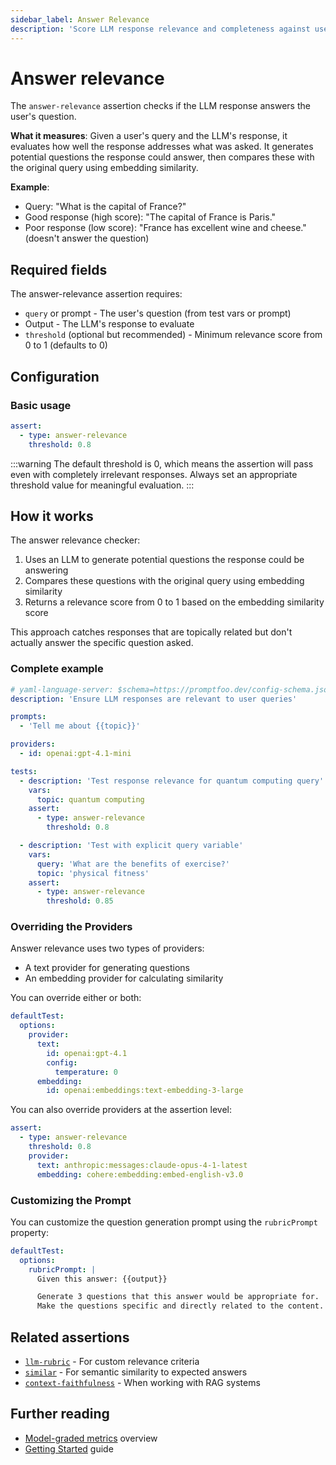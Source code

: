 ```yaml
---
sidebar_label: Answer Relevance
description: 'Score LLM response relevance and completeness against user queries using sophisticated AI-powered evaluation metrics'
---
```


# Answer relevance

The `answer-relevance` assertion checks if the LLM response answers the user's question.

**What it measures**: Given a user's query and the LLM's response, it evaluates how well the response addresses what was asked. It generates potential questions the response could answer, then compares these with the original query using embedding similarity.

**Example**:

- Query: "What is the capital of France?"
- Good response (high score): "The capital of France is Paris."
- Poor response (low score): "France has excellent wine and cheese." (doesn't answer the question)

## Required fields

The answer-relevance assertion requires:

- `query` or prompt - The user's question (from test vars or prompt)
- Output - The LLM's response to evaluate
- `threshold` (optional but recommended) - Minimum relevance score from 0 to 1 (defaults to 0)

## Configuration

### Basic usage

```yaml
assert:
  - type: answer-relevance
    threshold: 0.8
```

:::warning
The default threshold is 0, which means the assertion will pass even with completely irrelevant responses. Always set an appropriate threshold value for meaningful evaluation.
:::

## How it works

The answer relevance checker:

1. Uses an LLM to generate potential questions the response could be answering
2. Compares these questions with the original query using embedding similarity
3. Returns a relevance score from 0 to 1 based on the embedding similarity score

This approach catches responses that are topically related but don't actually answer the specific question asked.

### Complete example

```yaml title="promptfooconfig.yaml"
# yaml-language-server: $schema=https://promptfoo.dev/config-schema.json
description: 'Ensure LLM responses are relevant to user queries'

prompts:
  - 'Tell me about {{topic}}'

providers:
  - id: openai:gpt-4.1-mini

tests:
  - description: 'Test response relevance for quantum computing query'
    vars:
      topic: quantum computing
    assert:
      - type: answer-relevance
        threshold: 0.8

  - description: 'Test with explicit query variable'
    vars:
      query: 'What are the benefits of exercise?'
      topic: 'physical fitness'
    assert:
      - type: answer-relevance
        threshold: 0.85
```

### Overriding the Providers

Answer relevance uses two types of providers:

- A text provider for generating questions
- An embedding provider for calculating similarity

You can override either or both:

```yaml
defaultTest:
  options:
    provider:
      text:
        id: openai:gpt-4.1
        config:
          temperature: 0
      embedding:
        id: openai:embeddings:text-embedding-3-large
```

You can also override providers at the assertion level:

```yaml
assert:
  - type: answer-relevance
    threshold: 0.8
    provider:
      text: anthropic:messages:claude-opus-4-1-latest
      embedding: cohere:embedding:embed-english-v3.0
```

### Customizing the Prompt

You can customize the question generation prompt using the `rubricPrompt` property:

```yaml
defaultTest:
  options:
    rubricPrompt: |
      Given this answer: {{output}}

      Generate 3 questions that this answer would be appropriate for.
      Make the questions specific and directly related to the content.
```

## Related assertions

- [`llm-rubric`](/docs/configuration/expected-outputs/model-graded/llm-rubric) - For custom relevance criteria
- [`similar`](/docs/configuration/expected-outputs/similar) - For semantic similarity to expected answers
- [`context-faithfulness`](/docs/configuration/expected-outputs/model-graded/context-faithfulness) - When working with RAG systems

## Further reading

- [Model-graded metrics](/docs/configuration/expected-outputs/model-graded) overview
- [Getting Started](/docs/getting-started) guide
